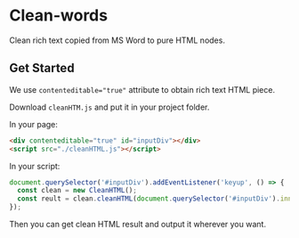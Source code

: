 # Clean-words

Clean rich text copied from MS Word to pure HTML nodes.

## Get Started

We use `contenteditable="true"` attribute to obtain rich text HTML piece.

Download `cleanHTM.js` and put it in your project folder.

In your page:

```html
<div contenteditable="true" id="inputDiv"></div>
<script src="./cleanHTML.js"></script>
```

In your script:

```js
document.querySelector('#inputDiv').addEventListener('keyup', () => {
  const clean = new CleanHTML();
  const reult = clean.cleanHTML(document.querySelector('#inputDiv').innerHTML);
});
```

Then you can get clean HTML result and output it wherever you want.
